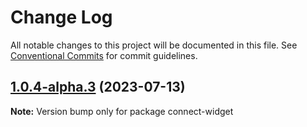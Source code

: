 # Change Log

All notable changes to this project will be documented in this file.
See [Conventional Commits](https://conventionalcommits.org) for commit guidelines.

## [1.0.4-alpha.3](https://github.com/metriport/metriport/compare/connect-widget@1.0.4-alpha.2...connect-widget@1.0.4-alpha.3) (2023-07-13)

**Note:** Version bump only for package connect-widget

